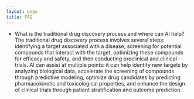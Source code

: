 ```yaml
---
layout: page
title: FAQ
---
```


- What is the traditional drug discovery process and where can AI help? 
The traditional drug discovery process involves several steps: identifying a target associated with a disease, screening for potential compounds that interact with the target, optimizing these compounds for efficacy and safety, and then conducting preclinical and clinical trials. AI can assist at multiple points: it can help identify new targets by analyzing biological data, accelerate the screening of compounds through predictive modeling, optimize drug candidates by predicting pharmacokinetic and toxicological properties, and enhance the design of clinical trials through patient stratification and outcome prediction.








